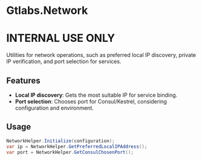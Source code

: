 # Gtlabs.Network
# INTERNAL USE ONLY
Utilities for network operations, such as preferred local IP discovery, private IP verification, and port selection for services.

## Features

- **Local IP discovery**: Gets the most suitable IP for service binding.
- **Port selection**: Chooses port for Consul/Kestrel, considering configuration and environment.

## Usage

```csharp
NetworkHelper.Initialize(configuration);
var ip = NetworkHelper.GetPreferredLocalIPAddress();
var port = NetworkHelper.GetConsulChosenPort();
```
